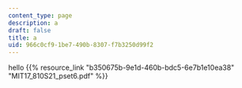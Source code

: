 ```yaml
---
content_type: page
description: a
draft: false
title: a
uid: 966c0cf9-1be7-490b-8307-f7b3250d99f2
---
```

hello {{% resource_link "b350675b-9e1d-460b-bdc5-6e7b1e10ea38" "MIT17\_810S21\_pset6.pdf" %}}
